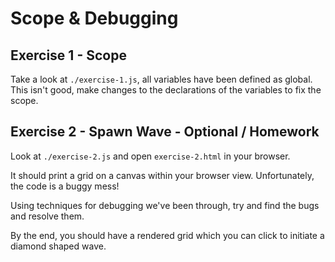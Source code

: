 # Scope & Debugging

## Exercise 1 - Scope

Take a look at `./exercise-1.js`, all variables have been defined as global. This isn't good, make changes to the declarations of the variables to fix the scope.

## Exercise 2 - Spawn Wave - Optional / Homework

Look at `./exercise-2.js` and open `exercise-2.html` in your browser. 

It should print a grid on a canvas within your browser view. Unfortunately, the code is a buggy mess! 

Using techniques for debugging we've been through, try and find the bugs and resolve them.

By the end, you should have a rendered grid which you can click to initiate a diamond shaped wave.
